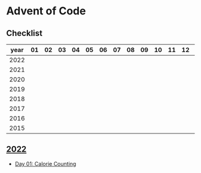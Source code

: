 # Advent of Code

## Checklist

year|01|02|03|04|05|06|07|08|09|10|11|12|13|14|15|16|17|18|19|20|21|22|23|24|25
----|---|---|---|---|---|---|---|---|---|---|---|---|---|---|---|---|---|---|---|---|---|---|---|---|---
2022 ||||||||||||||||||||||||||
2021 ||||||||||||||||||||||||||
2020 ||||||||||||||||||||||||||
2019 ||||||||||||||||||||||||||
2018 ||||||||||||||||||||||||||
2017 ||||||||||||||||||||||||||
2016 ||||||||||||||||||||||||||
2015 ||||||||||||||||||||||||||
 


## [2022](https://adventofcode.com/2022)

* [Day 01: Calorie Counting](./_2022/_01)
